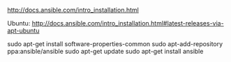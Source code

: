http://docs.ansible.com/intro_installation.html

Ubuntu: http://docs.ansible.com/intro_installation.html#latest-releases-via-apt-ubuntu


sudo apt-get install software-properties-common
sudo apt-add-repository ppa:ansible/ansible
sudo apt-get update
sudo apt-get install ansible
